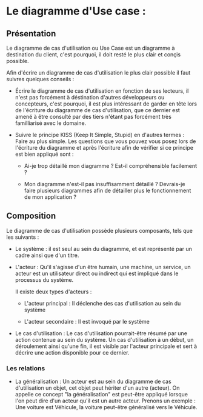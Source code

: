 # Le diagramme d'Use case :

## Présentation

Le diagramme de cas d'utilisation ou Use Case est un diagramme à destination du client, c'est pourquoi, il doit resté le plus clair et conçis possible.

Afin d'écrire un diagramme de cas d'utilisation le plus clair possible il faut suivres quelques conseils :

- Écrire le diagramme de cas d'utilisation en fonction de ses lecteurs, il n'est pas forcément à déstination d'autres développeurs ou concepteurs, c'est pourquoi, il est plus intéressant de garder en tête lors de l'écriture du diagramme de cas d'utilisation, que ce dernier est amené à être consulté par des tiers n'étant pas forcément très familliarisé avec le domaine.

- Suivre le principe KISS (Keep It Simple, Stupid) en d'autres termes : Faire au plus simple. Les questions que vous pouvez vous posez lors de l'écriture du diagramme et après l'écriture afin de vérifier si ce principe est bien appliqué sont :
  
  - Ai-je trop détaillé mon diagramme ? Est-il compréhensible facilement ?
  
  - Mon diagramme n'est-il pas insuffisamment détaillé ? Devrais-je faire plusieurs diagrammes afin de détailler plus le fonctionnement de mon application ?



## Composition

Le diagramme de cas d'utilisation possède plusieurs composants, tels que les suivants :

- Le système : il est seul au sein du diagramme, et est représenté par un cadre ainsi que d'un titre.

- L'acteur : Qu'il s'agisse d'un être humain, une machine, un service, un acteur est un utilisateur direct ou indirect qui est impliqué dans le processus du système. 
  
  Il existe deux types d'acteurs  :
  
  - L'acteur principal : Il déclenche des cas d'utilisation au sein du système
  
  - L'acteur secondaire : Il est invoqué par le système

- Le cas d'utilisation : Le cas d'utilisation pourrait-être résumé par une action contenue au sein du système. Un cas d'utilisation à un début, un déroulement ainsi qu'une fin, il est visible par l'acteur principale et sert à décrire une action disponible pour ce dernier.

### Les relations

- La généralisation : Un acteur est au sein du diagramme de cas d'utilisation un objet, cet objet peut hériter d'un autre (acteur). On appelle ce concept "la généralisation" est peut-être appliqué lorsque l'on peut dire d'un acteur qu'il est un autre acteur. Prenons un exemple : Une voiture est Véhicule, la voiture peut-être généralisé vers le Véhicule.














